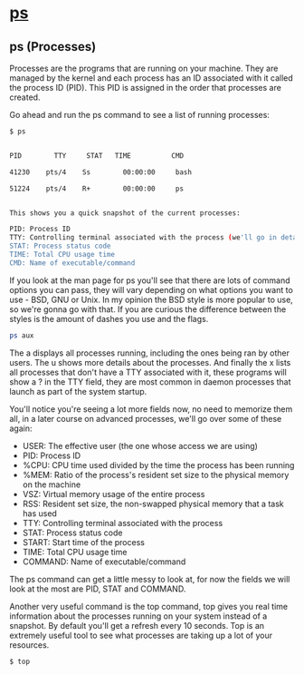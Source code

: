 # **[ps](https://linuxjourney.com/lesson/monitor-processes-ps-command)**

## ps (Processes)

Processes are the programs that are running on your machine. They are managed by the kernel and each process has an ID associated with it called the process ID (PID). This PID is assigned in the order that processes are created.

Go ahead and run the ps command to see a list of running processes:

```bash
$ ps


PID        TTY     STAT   TIME          CMD

41230    pts/4    Ss        00:00:00     bash

51224    pts/4    R+        00:00:00     ps


This shows you a quick snapshot of the current processes:

PID: Process ID
TTY: Controlling terminal associated with the process (we'll go in detail about this later)
STAT: Process status code
TIME: Total CPU usage time
CMD: Name of executable/command
```

If you look at the man page for ps you'll see that there are lots of command options you can pass, they will vary depending on what options you want to use - BSD, GNU or Unix. In my opinion the BSD style is more popular to use, so we're gonna go with that. If you are curious the difference between the styles is the amount of dashes you use and the flags.

```bash
ps aux
```

The a displays all processes running, including the ones being ran by other users. The u shows more details about the processes. And finally the x lists all processes that don't have a TTY associated with it, these programs will show a ? in the TTY field, they are most common in daemon processes that launch as part of the system startup.

You'll notice you're seeing a lot more fields now, no need to memorize them all, in a later course on advanced processes, we'll go over some of these again:

- USER: The effective user (the one whose access we are using)
- PID: Process ID
- %CPU: CPU time used divided by the time the process has been running
- %MEM: Ratio of the process's resident set size to the physical memory on the machine
- VSZ: Virtual memory usage of the entire process
- RSS: Resident set size, the non-swapped physical memory that a task has used
- TTY: Controlling terminal associated with the process
- STAT: Process status code
- START: Start time of the process
- TIME: Total CPU usage time
- COMMAND: Name of executable/command

The ps command can get a little messy to look at, for now the fields we will look at the most are PID, STAT and COMMAND.

Another very useful command is the top command, top gives you real time information about the processes running on your system instead of a snapshot. By default you'll get a refresh every 10 seconds. Top is an extremely useful tool to see what processes are taking up a lot of your resources.

```$ top```
